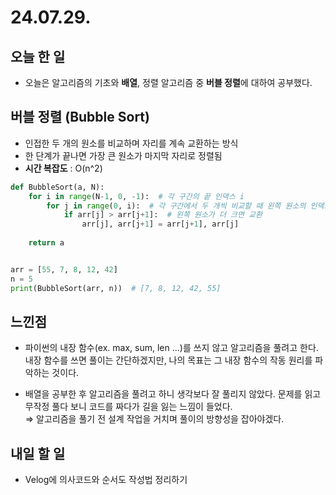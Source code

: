 # 24.07.29.
## 오늘 한 일
- 오늘은 알고리즘의 기초와 **배열**, 정렬 알고리즘 중 **버블 정렬**에 대하여 공부했다.

## 버블 정렬 (Bubble Sort)
- 인접한 두 개의 원소를 비교하며 자리를 계속 교환하는 방식
- 한 단계가 끝나면 가장 큰 원소가 마지막 자리로 정렬됨
- **시간 복잡도** : O(n^2)

```py
def BubbleSort(a, N):
    for i in range(N-1, 0, -1):  # 각 구간의 끝 인덱스 i
        for j in range(0, i):  # 각 구간에서 두 개씩 비교할 때 왼쪽 원소의 인덱스 j
            if arr[j] > arr[j+1]:  # 왼쪽 원소가 더 크면 교환
                arr[j], arr[j+1] = arr[j+1], arr[j]
        
    return a


arr = [55, 7, 8, 12, 42]
n = 5
print(BubbleSort(arr, n))  # [7, 8, 12, 42, 55]
```

## 느낀점
- 파이썬의 내장 함수(ex. max, sum, len ...)를 쓰지 않고 알고리즘을 풀려고 한다. 내장 함수를 쓰면 풀이는 간단하겠지만, 나의 목표는 그 내장 함수의 작동 원리를 파악하는 것이다. 

- 배열을 공부한 후 알고리즘을 풀려고 하니 생각보다 잘 풀리지 않았다. 문제를 읽고 무작정 풀다 보니 코드를 짜다가 길을 잃는 느낌이 들었다.<br>
⇒ 알고리즘을 풀기 전 설계 작업을 거치며 풀이의 방향성을 잡아야겠다.

## 내일 할 일
- Velog에 의사코드와 순서도 작성법 정리하기
